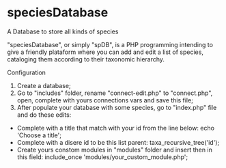 # speciesDatabase
A Database to store all kinds of species

"speciesDatabase", or simply "spDB", is a PHP programming intending to give a friendly plataform where you can add and edit a list of species, cataloging them according to their taxonomic hierarchy.

Configuration
1. Create a database;
2. Go to "includes" folder, rename "connect-edit.php" to "connect.php", open, complete with yours connections vars and save this file;
3. After populate your database with some species, go to "index.php" file and do these edits:
- Complete with a title that match with your id from the line below: echo \'Choose a title\';
- Complete with a disere id to be this list parent: taxa_recursive_tree(\'id\');
- Create yours constom modules in "modules" folder and insert then in this field: include_once \'modules/your_custom_module.php\';
